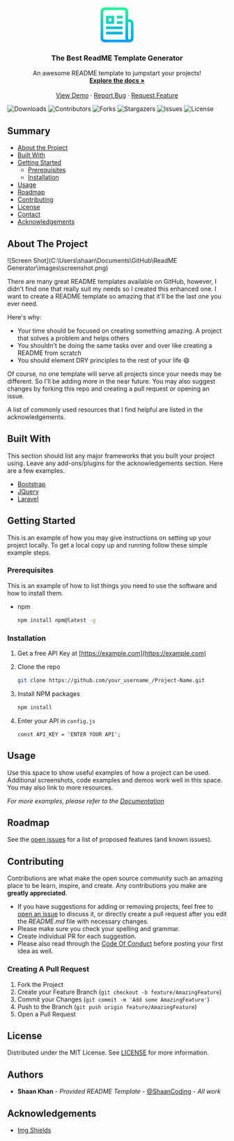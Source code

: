 <!-- PROJECT LOGO -->

<br/>
<p align="center">
  <a href="https://github.com/ShaanCoding/Best-README-Template">
    <img src="images/logo.png" alt="Logo" width="80" height="80">
  </a>

<h3 align="center">The Best ReadME Template Generator</h3>

<p align="center">
    An awesome README template to jumpstart your projects!
    <br />
    <a href="https://github.com/ShaanCoding/ReadME-Generator"><strong>Explore the docs »</strong></a>
    <br />
    <br />
    <a href="https://github.com/ShaanCoding/ReadME-Generator">View Demo</a>
    ·
    <a href="https://github.com/ShaanCoding/ReadME-Generator/issues">Report Bug</a>
    ·
    <a href="https://github.com/ShaanCoding/ReadME-Generator/issues">Request Feature</a>
  </p>
</p>

![Downloads](https://img.shields.io/github/downloads/shaancoding/ReadME-Generator/total)
![Contributors](https://img.shields.io/github/contributors/ShaanCoding/ReadME-Generator?color=dark-green)
![Forks](https://img.shields.io/github/forks/shaancoding/ReadME-Generator?style=social)
![Stargazers](https://img.shields.io/github/stars/shaancoding/ReadME-Generator?style=social)
![Issues](https://img.shields.io/github/issues/shaancoding/ReadME-Generator)
![License](https://img.shields.io/github/license/shaancoding/ReadME-Generator)

## Summary

* [About the Project](#about-the-project)
* [Built With](#built-with)
* [Getting Started](#getting-started)
  * [Prerequisites](#prerequisites)
  * [Installation](#installation)
* [Usage](#usage)
* [Roadmap](#roadmap)
* [Contributing](#contributing)
* [License](#license)
* [Contact](#contact)
* [Acknowledgements](#acknowledgements)

## About The Project

![Screen Shot](C:\Users\shaan\Documents\GitHub\ReadME Generator\images\screenshot.png)

There are many great README templates available on GitHub, however, I didn't find one that really suit my needs so I created this enhanced one. I want to create a README template so amazing that it'll be the last one you ever need.

Here's why:

* Your time should be focused on creating something amazing. A project that solves a problem and helps others
* You shouldn't be doing the same tasks over and over like creating a README from scratch
* You should element DRY principles to the rest of your life :smile:

Of course, no one template will serve all projects since your needs may be different. So I'll be adding more in the near future. You may also suggest changes by forking this repo and creating a pull request or opening an issue.

A list of commonly used resources that I find helpful are listed in the acknowledgements.

## Built With

This section should list any major frameworks that you built your project using. Leave any add-ons/plugins for the acknowledgements section. Here are a few examples.

* [Bootstrap](https://getbootstrap.com)
* [JQuery](https://jquery.com)
* [Laravel](https://laravel.com)

<!-- GETTING STARTED -->

## Getting Started

This is an example of how you may give instructions on setting up your project locally.
To get a local copy up and running follow these simple example steps.

### Prerequisites

This is an example of how to list things you need to use the software and how to install them.

* npm
  
  ```sh
  npm install npm@latest -g
  ```

### Installation

1. Get a free API Key at [https://example.com](https://example.com)
2. Clone the repo
   
   ```sh
   git clone https://github.com/your_username_/Project-Name.git
   ```
3. Install NPM packages
   
   ```sh
   npm install
   ```
4. Enter your API in `config.js`
   
   ```JS
   const API_KEY = 'ENTER YOUR API';
   ```

<!-- USAGE EXAMPLES -->

## Usage

Use this space to show useful examples of how a project can be used. Additional screenshots, code examples and demos work well in this space. You may also link to more resources.

_For more examples, please refer to the [Documentation](https://example.com)_

<!-- ROADMAP -->

## Roadmap

See the [open issues](https://github.com/othneildrew/Best-README-Template/issues) for a list of proposed features (and known issues).

<!-- CONTRIBUTING -->

## Contributing

Contributions are what make the open source community such an amazing place to be learn, inspire, and create. Any contributions you make are **greatly appreciated**.

* If you have suggestions for adding or removing projects, feel free to [open an issue](https://github.com/ShaanCoding/Project-Ideas/issues/new) to discuss it, or directly create a pull request after you edit the *README.md* file with necessary changes.
* Please make sure you check your spelling and grammar.
* Create individual PR for each suggestion.
* Please also read through the [Code Of Conduct](./CODE_OF_CONDUCT.md) before posting your first idea as well.

### Creating A Pull Request

1. Fork the Project
2. Create your Feature Branch (`git checkout -b feature/AmazingFeature`)
3. Commit your Changes (`git commit -m 'Add some AmazingFeature'`)
4. Push to the Branch (`git push origin feature/AmazingFeature`)
5. Open a Pull Request

<!-- LICENSE -->

## License

Distributed under the MIT License. See [LICENSE](./LICENSE.md) for more information.

## Authors

- **Shaan Khan** - *Provided README Template* - [@ShaanCoding](https://github.com/ShaanCoding) - *All work*

<!-- ACKNOWLEDGEMENTS -->

## Acknowledgements

* [Img Shields](https://shields.io)
